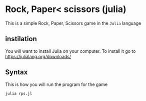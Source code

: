 # Rock, Paper< scissors (julia)

This is a simple Rock, Paper, Scissors game in the `Julia` language

## instilation

You will want to install Julia on your computer. To install it go to https://julialang.org/downloads/

## Syntax

This is how you will run the program for the game

```
julia rps.jl
```
